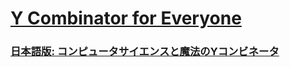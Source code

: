 # [Y Combinator for Everyone](https://y.chibicode.com)

### [日本語版: コンピュータサイエンスと魔法のYコンビネータ](README-jp.md)